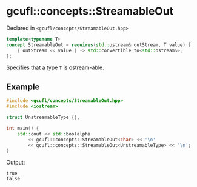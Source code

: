 # gcufl::concepts::StreamableOut
Declared in `<gcufl/concepts/StreamableOut.hpp>`
```cpp
template<typename T>
concept StreamableOut = requires(std::ostream& outStream, T value) {
	{ outStream << value } -> std::convertible_to<std::ostream&>;
};
```
Specifies that a type `T` is ostream-able.
## Example
```cpp
#include <gcufl/concepts/StreamableOut.hpp>
#include <iostream>

struct UnstreamableType {};

int main() {
	std::cout << std::boolalpha
		<< gcufl::concepts::StreamableOut<char> << '\n'
		<< gcufl::concepts::StreamableOut<UnstreamableType> << '\n';
}
```
Output:
```
true
false
```
